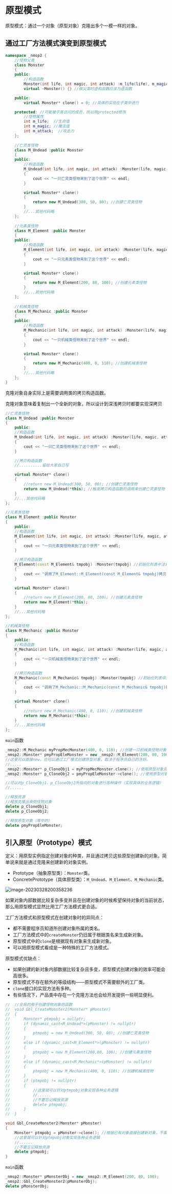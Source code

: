 # 原型模式

原型模式：通过一个对象（原型对象）克隆出多个一模一样的对象。

## 通过工厂方法模式演变到原型模式

```c++
namespace _nmsp2 {
	//怪物父类
	class Monster
	{
	public:
		//构造函数
		Monster(int life, int magic, int attack) :m_life(life), m_magic(magic), m_attack(attack) {}
		virtual ~Monster() {} //做父类时虚构函数应该为虚函数

	public:
		virtual Monster* clone() = 0; //具体的实现在子类中进行

	protected: //可能被子类访问的成员，所以用protected修饰
		//怪物属性
		int m_life;  //生命值
		int m_magic; //魔法值
		int m_attack;  //攻击力
	};
	
	//亡灵类怪物
	class M_Undead :public Monster
	{
	public:
		//构造函数
		M_Undead(int life, int magic, int attack) :Monster(life, magic, attack)
		{
			cout << "一只亡灵类怪物来到了这个世界" << endl;
		}

		virtual Monster* clone()
		{
			return new M_Undead(300, 50, 80); //创建亡灵类怪物
		}
		//...其他代码略
	};
	
	//元素类怪物
	class M_Element :public Monster
	{
	public:
		//构造函数
		M_Element(int life, int magic, int attack) :Monster(life, magic, attack)
		{
			cout << "一只元素类怪物来到了这个世界" << endl;
		}

		virtual Monster* clone()
		{
			return new M_Element(200, 80, 100); //创建元素类怪物
		}
		//...其他代码略
	};
	
	//机械类怪物
	class M_Mechanic :public Monster
	{
	public:
		//构造函数
		M_Mechanic(int life, int magic, int attack) :Monster(life, magic, attack)
		{
			cout << "一只机械类怪物来到了这个世界" << endl;
		}

		virtual Monster* clone()
		{
			return new M_Mechanic(400, 0, 110); //创建机械类怪物
		}
		//...其他代码略
	};
}
```

克隆对象自身实际上是需要调用类的拷贝构造函数。

克隆对象意味着复制出一个全新的对象，所以设计到深浅拷贝时都要实现深拷贝

```c++
//亡灵类怪物
class M_Undead :public Monster
{
    public:
    //构造函数
    M_Undead(int life, int magic, int attack) :Monster(life, magic, attack)
    {
        cout << "一只亡灵类怪物来到了这个世界" << endl;
    }

    //拷贝构造函数
    //..........留给大家自己写

    virtual Monster* clone()
    {
        //return new M_Undead(300, 50, 80); //创建亡灵类怪物
        return new M_Undead(*this); //触发拷贝构造函数的调用来创建亡灵类怪物
    }
    //...其他代码略
};

//元素类怪物
class M_Element :public Monster
{
    public:
    //构造函数
    M_Element(int life, int magic, int attack) :Monster(life, magic, attack)
    {
        cout << "一只元素类怪物来到了这个世界" << endl;
    }

    //拷贝构造函数
    M_Element(const M_Element& tmpobj) :Monster(tmpobj) //初始化列表中注意对父类子对象的初始化
    {
        cout << "调用了M_Element::M_Element(const M_Element& tmpobj)拷贝构造函数创建了一只元素类怪物" << endl;
    }

    virtual Monster* clone()
    {
        //return new M_Element(200, 80, 100); //创建元素类怪物
        return new M_Element(*this);
    }
    //...其他代码略
};

//机械类怪物
class M_Mechanic :public Monster
{
    public:
    //构造函数
    M_Mechanic(int life, int magic, int attack) :Monster(life, magic, attack)
    {
        cout << "一只机械类怪物来到了这个世界" << endl;
    }

    //拷贝构造函数
    M_Mechanic(const M_Mechanic& tmpobj) :Monster(tmpobj) //初始化列表中注意对父类子对象的初始化
    {
        cout << "调用了M_Mechanic::M_Mechanic(const M_Mechanic& tmpobj)拷贝构造函数创建了一只机械类怪物" << endl;
    }

    virtual Monster* clone()
    {
        //return new M_Mechanic(400, 0, 110); //创建机械类怪物
        return new M_Mechanic(*this);
    }
    //...其他代码略
};
```

`main`函数

```c++
_nmsp2::M_Mechanic myPropMecMonster(400, 0, 110); //创建一只机械类怪物对象作为原型对象以用于克隆目的
_nmsp2::Monster* pmyPropEleMonster = new _nmsp2::M_Element(200, 80, 100); //创建一只元素类怪物对象作为原型对象以用于克隆目的，
//这里可以直接new，也可以通过工厂模式创建原型对象，取决于程序员自己的洗好。
//.....
_nmsp2::Monster* p_CloneObj1 = myPropMecMonster.clone(); //使用原型对象克隆出新的机械类怪物对象
_nmsp2::Monster* p_CloneObj2 = pmyPropEleMonster->clone(); //使用原型对象克隆出新的元素类怪物对象

//可以对p_CloneObj1、p_CloneObj2所指向的对象进行各种操作（实现具体的业务逻辑）
//......

//释放资源
//释放克隆出来的怪物对象
delete p_CloneObj1;
delete p_CloneObj2;

//释放原型对象（堆中的）
delete pmyPropEleMonster;
```

## 引入原型（Prototype）模式

定义：用原型实例指定创建对象的种类，并且通过拷贝这些原型创建新的对象。简单说来就是通过克隆来创建新的对象实例。

- Prototype（抽象原型类）：`Monster`类。
- ConcretePrototype（具体原型类）：`M_Undead`、`M_Element`、`M_Mechanic`类。

![image-20230328200358236](https://victor-gx.oss-cn-beijing.aliyuncs.com/img/2023/202303282004728.png)

如果对象内部数据比较复杂多变并且在创建对象的时候希望保持对象的当前状态，那么用原型模式显然比用工厂方法模式更合适。

工厂方法模式和原型模式在创建对象时的异同点：

- 都不需要程序员知道所创建对象所属的类名。
- 工厂方法模式中的`createMonster`仍旧属于根据类名来生成新对象。
- 原型模式中的`clone`是根据现有对象来生成新对象。
- 可以把原型模式看成是一种特殊的工厂方法模式。

原型模式优缺点：

- 如果创建的新对象内部数据比较复杂且多变，原型模式创建对象的效率可能会高很多。
- 原型模式不存在额外的等级结构——原型模式不需要额外的工厂类。
- `clone`接口的实现方法有多种。
- 有些情况下，产品类中存在一个克隆方法也会给开发提供一些明显便利。

```c++
//	//全局的用于创建怪物对象的函数
//	void Gbl_CreateMonster2(Monster* pMonster)
//	{
//		Monster* ptmpobj = nullptr;
//		if (dynamic_cast<M_Undead*>(pMonster) != nullptr)
//		{
//			ptmpobj = new M_Undead(300, 50, 80); //创建亡灵类怪物
//		}
//		else if (dynamic_cast<M_Element*>(pMonster) != nullptr)
//		{
//			ptmpobj = new M_Element(200,80, 100); //创建元素类怪物
//		}
//		else if (dynamic_cast<M_Mechanic*>(pMonster) != nullptr)
//		{
//			ptmpobj = new M_Mechanic(400, 0, 110); //创建机械类怪物
//		}
//		if (ptmpobj != nullptr)
//		{
//			//这里就可以针对ptmpobj对象实现各种业务逻辑
//			//......
//			//不要忘记释放资源
//			delete ptmpobj;
//		}
//	}

void Gbl_CreateMonster2(Monster* pMonster)
{
    Monster* ptmpobj = pMonster->clone(); //根据已有对象直接创建新对象，不需要知道已有对象所属的类型
    //这里就可以针对ptmpobj对象实现各种业务逻辑
    //......
    //不要忘记释放资源
    delete ptmpobj;
}
```

`main`函数

```c++
_nmsp2::Monster* pMonsterObj = new _nmsp2::M_Element(200, 80, 100);
_nmsp2::Gbl_CreateMonster2(pMonsterObj);
delete pMonsterObj;
```

